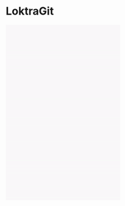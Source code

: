 # LoktraGit

![enter image description here](https://github.com/har2008preet/LoktraGit/blob/master/LoktraGit.gif)
